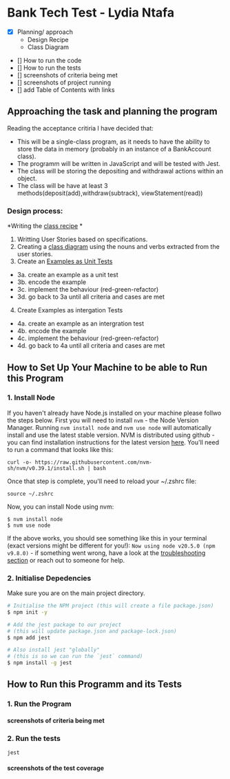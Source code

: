 # Bank Tech Test - Lydia Ntafa

<!-- TODO before submitting-->
- [x] Planning/ approach
    - Design Recipe
    - Class Diagram
- [] How to run the code
- [] How to run the tests
- [] screenshots of criteria being met
- [] screenshots of project running
- [] add Table of Contents with links

## Approaching the task and planning the program 
Reading the acceptance critiria I have decided that:
* This will be a single-class program, as it needs to have the ability to store the data in memory (probably in an instance of a BankAccount class).
* The programm will be written in JavaScript and will be tested with Jest.
* The class will be storing the depositing and withdrawal actions within an object.
* The class will be have at least 3 methods(deposit(add),withdraw(subtrack), viewStatement(read))

### Design process:
*Writing the [class recipe](designFiles/classRecipe.md) *
1. Writting User Stories based on specifications.
2. Creating a [class diagram](designFiles/BankAccountClassDiagram.png) using the nouns and verbs extracted from the user stories.
3. Create an [Examples as Unit Tests](designFiles/classRecipe.md#Examples-as-Test)
- 3a. create an example as a unit test
- 3b. encode the example
- 3c. implement the behaviour (red-green-refactor)
- 3d. go back to 3a until all criteria and cases are met
4.  Create Examples as intergation Tests
- 4a. create an example as an intergration test
- 4b. encode the example
- 4c. implement the behaviour (red-green-refactor)
- 4d. go back to 4a until all criteria and cases are met

## How to Set Up Your Machine to be able to Run this Program

### 1. Install Node
If you haven't already have Node.js installed on your machine please follwo the steps below.
First you will need to install `nvm` - the Node Version Manager.
Running `nvm install node` and `nvm use
node` will automatically install and use the latest stable version.
NVM is distributed using github - you can find installation instructions for the latest
version [here](https://github.com/nvm-sh/nvm#installing-and-updating). You'll need to run
a command that looks like this: 
```
curl -o- https://raw.githubusercontent.com/nvm-sh/nvm/v0.39.1/install.sh | bash
```

Once that step is complete, you'll need to reload your ~/.zshrc file:
```
source ~/.zshrc
```

Now, you can install Node using nvm:
```
$ nvm install node
$ nvm use node
```

If the above works, you should see something like this in your terminal (exact versions
might be different for you!): `Now using node v20.5.0 (npm v9.8.0)` - if something went
wrong, have a look at the [troubleshooting
section](https://github.com/nvm-sh/nvm#troubleshooting-on-macos) or reach out to someone
for help.

<!-- MIGHT NOT NEED TO DO THIS IF I UPLOAD WITH package.JSON -->
### 2. Initialise Depedencies
Make sure you are on the main project directory.
```bash
# Initialise the NPM project (this will create a file package.json)
$ npm init -y

# Add the jest package to our project
# (this will update package.json and package-lock.json)
$ npm add jest

# Also install jest "globally"
# (this is so we can run the `jest` command)
$ npm install -g jest
```

## How to Run this Programm and its Tests 

### 1. Run the Program
<!-- #### 1. RUN node <name>.js
1a. may need to import function (?)
2. create a new account instance (not with a client name,maybe <account1>)
#### AVAILABLE functions (withdraw, deposit, viewStatement)
note about format?

Note about how to exit Node
-->

#### screenshots of criteria being met

### 2. Run the tests
```
jest
```
<!-- edge cases that were taken into consideration -->

#### screenshots of the test coverage